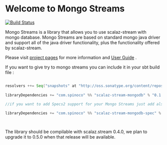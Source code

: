 Welcome to Mongo Streams
========================

[![Build Status](https://travis-ci.org/Spinoco/scalaz-stream-mongodb.png?branch=master)](https://travis-ci.org/Spinoco/scalaz-stream-mongodb)

Mongo Streams is a library that allows you to use scalaz-stream with mongo database. Mongo Streams are based on standard mongo java driver and support all of the java driver functionality,  plus the functionality offered by scalaz-stream. 

Please visit [project pages](http://spinoco.github.io/scalaz-stream-mongodb) for more information and [User Guide](http://spinoco.github.io/scalaz-stream-mongodb/reports/scalaz.stream.mongodb.userguide.UserGuideSpec.html) .
 
If you want to give try to mongo streams you can include it in your sbt build file : 

``` scala

resolvers ++= Seq("snapshots" at "http://oss.sonatype.org/content/repositories/releases")
 
libraryDependencies += "com.spinoco" %% "scalaz-stream-mongodb" % "0.1.0"

//if you want to add Specs2 support for your Mongo Streams just add also this
 
libraryDependencies += "com.spinoco" %% "scalaz-stream-mongodb-spec" % "0.1.0" 

 
```

The library should be compilable with scalaz.stream 0.4.0, we plan to upgrade it to 0.5.0 when that release will be available. 


